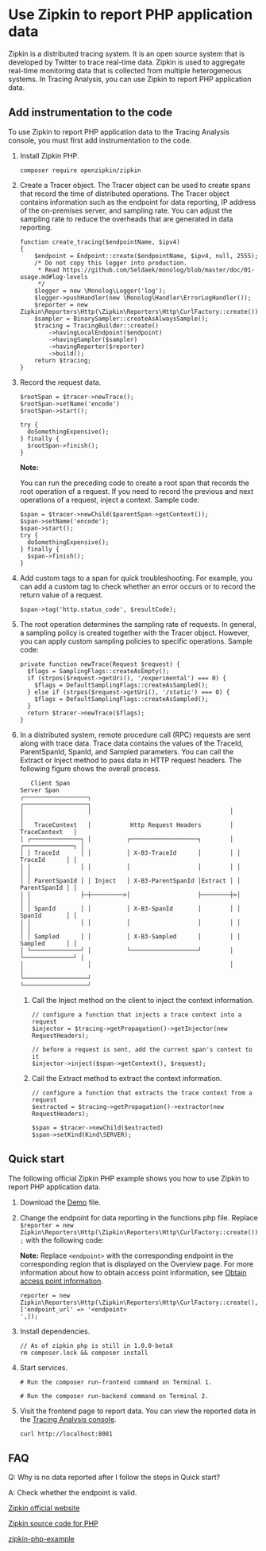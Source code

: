 # Use Zipkin to report PHP application data

Zipkin is a distributed tracing system. It is an open source system that is developed by Twitter to trace real-time data. Zipkin is used to aggregate real-time monitoring data that is collected from multiple heterogeneous systems. In Tracing Analysis, you can use Zipkin to report PHP application data.

## Add instrumentation to the code

To use Zipkin to report PHP application data to the Tracing Analysis console, you must first add instrumentation to the code.

1.  Install Zipkin PHP.

    ```
    composer require openzipkin/zipkin
    ```

2.  Create a Tracer object. The Tracer object can be used to create spans that record the time of distributed operations. The Tracer object contains information such as the endpoint for data reporting, IP address of the on-premises server, and sampling rate. You can adjust the sampling rate to reduce the overheads that are generated in data reporting.

    ```
    function create_tracing($endpointName, $ipv4)
    {
        $endpoint = Endpoint::create($endpointName, $ipv4, null, 2555);
        /* Do not copy this logger into production.
         * Read https://github.com/Seldaek/monolog/blob/master/doc/01-usage.md#log-levels
         */
        $logger = new \Monolog\Logger('log');
        $logger->pushHandler(new \Monolog\Handler\ErrorLogHandler());
        $reporter = new Zipkin\Reporters\Http(\Zipkin\Reporters\Http\CurlFactory::create());
        $sampler = BinarySampler::createAsAlwaysSample();
        $tracing = TracingBuilder::create()
            ->havingLocalEndpoint($endpoint)
            ->havingSampler($sampler)
            ->havingReporter($reporter)
            ->build();
        return $tracing;
    }   
    ```

3.  Record the request data.

    ```
    $rootSpan = $tracer->newTrace();
    $rootSpan->setName('encode')
    $rootSpan->start();
    
    try {
      doSomethingExpensive();
    } finally {
      $rootSpan->finish();
    }
    ```

    **Note:**

    You can run the preceding code to create a root span that records the root operation of a request. If you need to record the previous and next operations of a request, inject a context. Sample code:

    ```
    $span = $tracer->newChild($parentSpan->getContext());
    $span->setName('encode');
    $span->start();
    try {
      doSomethingExpensive();
    } finally {
      $span->finish();
    }
    ```

4.  Add custom tags to a span for quick troubleshooting. For example, you can add a custom tag to check whether an error occurs or to record the return value of a request.

    ```
    $span->tag('http.status_code', $resultCode);
    ```

5.  The root operation determines the sampling rate of requests. In general, a sampling policy is created together with the Tracer object. However, you can apply custom sampling policies to specific operations. Sample code:

    ```
    private function newTrace(Request $request) {
      $flags = SamplingFlags::createAsEmpty();
      if (strpos($request->getUri(), '/experimental') === 0) {
        $flags = DefaultSamplingFlags::createAsSampled();
      } else if (strpos($request->getUri(), '/static') === 0) {
        $flags = DefaultSamplingFlags::createAsSampled();
      }
      return $tracer->newTrace($flags);
    }
    ```

6.  In a distributed system, remote procedure call \(RPC\) requests are sent along with trace data. Trace data contains the values of the TraceId, ParentSpanId, SpanId, and Sampled parameters. You can call the Extract or Inject method to pass data in HTTP request headers. The following figure shows the overall process.

    ```
       Client Span                                                Server Span
    ┌──────────────────┐                                       ┌──────────────────┐
    │                  │                                       │                  │
    │   TraceContext   │           Http Request Headers        │   TraceContext   │
    │ ┌──────────────┐ │          ┌───────────────────┐        │ ┌──────────────┐ │
    │ │ TraceId      │ │          │ X-B3-TraceId      │        │ │ TraceId      │ │
    │ │              │ │          │                   │        │ │              │ │
    │ │ ParentSpanId │ │ Inject   │ X-B3-ParentSpanId │Extract │ │ ParentSpanId │ │
    │ │              ├─┼─────────>│                   ├────────┼>│              │ │
    │ │ SpanId       │ │          │ X-B3-SpanId       │        │ │ SpanId       │ │
    │ │              │ │          │                   │        │ │              │ │
    │ │ Sampled      │ │          │ X-B3-Sampled      │        │ │ Sampled      │ │
    │ └──────────────┘ │          └───────────────────┘        │ └──────────────┘ │
    │                  │                                       │                  │
    └──────────────────┘                                       └──────────────────┘
    ```

    1.  Call the Inject method on the client to inject the context information.

        ```
        // configure a function that injects a trace context into a request
        $injector = $tracing->getPropagation()->getInjector(new RequestHeaders);
        
        // before a request is sent, add the current span's context to it
        $injector->inject($span->getContext(), $request);
        ```

    2.  Call the Extract method to extract the context information.

        ```
        // configure a function that extracts the trace context from a request
        $extracted = $tracing->getPropagation()->extractor(new RequestHeaders);
        
        $span = $tracer->newChild($extracted)
        $span->setKind(Kind\SERVER);
        ```


## Quick start

The following official Zipkin PHP example shows you how to use Zipkin to report PHP application data.

1.  Download the [Demo](https://github.com/openzipkin/zipkin-php-example/archive/master.zip) file.

2.  Change the endpoint for data reporting in the functions.php file. Replace `$reporter = new Zipkin\Reporters\Http(\Zipkin\Reporters\Http\CurlFactory::create());` with the following code:

    **Note:** Replace `<endpoint>` with the corresponding endpoint in the corresponding region that is displayed on the Overview page. For more information about how to obtain access point information, see [Obtain access point information](#tab2).

    ```
    reporter = new Zipkin\Reporters\Http(\Zipkin\Reporters\Http\CurlFactory::create(), 
    ['endpoint_url' => '<endpoint>
    ',]);
    ```

3.  Install dependencies.

    ```
    // As of zipkin php is still in 1.0.0-betaX
    rm composer.lock && composer install
    ```

4.  Start services.

    ```
    # Run the composer run-frontend command on Terminal 1.
    
    # Run the composer run-backend command on Terminal 2.
    ```

5.  Visit the frontend page to report data. You can view the reported data in the [Tracing Analysis console](https://tracing-analysis.console.aliyun.com/).

    ```
    curl http://localhost:8081
    ```


## FAQ

Q: Why is no data reported after I follow the steps in Quick start?

A: Check whether the endpoint is valid.

[Zipkin official website](https://zipkin.io/)

[Zipkin source code for PHP](https://github.com/openzipkin/zipkin-php)

[zipkin-php-example](https://github.com/openzipkin/zipkin-php-example)

